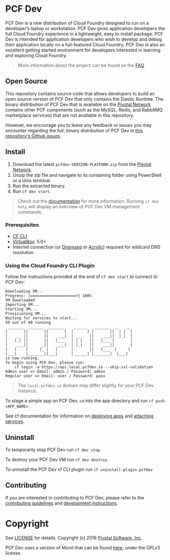 # PCF Dev

PCF Dev is a new distribution of Cloud Foundry designed to run on a developer’s laptop or workstation.  PCF Dev gives application developers the full Cloud Foundry experience in a lightweight, easy to install package.  PCF Dev is intended for application developers who wish to develop and debug their application locally on a full-featured Cloud Foundry.  PCF Dev is also an excellent getting started environment for developers interested in learning and exploring Cloud Foundry.

> More information about the project can be found on the [FAQ](FAQ.md#general-questions).

## Open Source

This repository contains source code that allows developers to build an open source version of PCF Dev that only contains the Elastic Runtime. The binary distribution of PCF Dev that is available on the [Pivotal Network](https://network.pivotal.io/) contains other PCF components (such as the MySQL, Redis, and RabbitMQ marketplace services) that are not available in this repository.

However, we encourage you to leave any feedback or issues you may encounter regarding the full, binary distribution of PCF Dev in [this repository's Github issues](https://github.com/pivotal-cf/pcfdev/issues).

## Install

1. Download the latest `pcfdev-VERSION-PLATFORM.zip` from the [Pivotal Network](https://network.pivotal.io/).
1. Unzip the zip file and navigate to its containing folder using PowerShell or a Unix terminal.
1. Run the extracted binary.
1. Run `cf dev start`.

> Check out the [documentation](https://docs.pivotal.io/pcf-dev/) for more information. Running `cf dev help` will display an overview of PCF Dev VM management commands.

### Prerequisites

* [CF CLI](https://github.com/cloudfoundry/cli)
* [VirtualBox](https://www.virtualbox.org/): 5.0+
* Internet connection (or [Dnsmasq](http://www.thekelleys.org.uk/dnsmasq/doc.html) or [Acrylic](http://mayakron.altervista.org/wikibase/show.php?id=AcrylicHome)) required for wildcard DNS resolution

### Using the Cloud Foundry CLI Plugin

Follow the instructions provided at the end of `cf dev start` to connect to PCF Dev:

```
Downloading VM...
Progress: |====================>| 100%
VM downloaded
Importing VM...
Starting VM...
Provisioning VM...
Waiting for services to start...
49 out of 49 running
 _______  _______  _______    ______   _______  __   __
|       ||       ||       |  |      | |       ||  | |  |
|    _  ||       ||    ___|  |  _    ||    ___||  |_|  |
|   |_| ||       ||   |___   | | |   ||   |___ |       |
|    ___||      _||    ___|  | |_|   ||    ___||       |
|   |    |     |_ |   |      |       ||   |___  |     |
|___|    |_______||___|      |______| |_______|  |___|
is now running.
To begin using PCF Dev, please run:
	cf login -a https://api.local.pcfdev.io --skip-ssl-validation
Admin user => Email: admin / Password: admin
Regular user => Email: user / Password: pass
```

> The `local.pcfdev.io` domain may differ slightly for your PCF Dev instance.

To stage a simple app on PCF Dev, `cd` into the app directory and run `cf push <APP_NAME>`.

See cf documentation for information on [deploying apps](http://docs.cloudfoundry.org/devguide/deploy-apps/) and [attaching services](http://docs.cloudfoundry.org/devguide/services/).

## Uninstall

To temporarily stop PCF Dev run `cf dev stop`.

To destroy your PCF Dev VM run `cf dev destroy`.

To uninstall the PCF Dev cf CLI plugin run `cf uninstall-plugin pcfdev`

## Contributing

If you are interested in contributing to PCF Dev, please refer to the [contributing guidelines](CONTRIBUTING.md) and [development instructions](DEVELOP.md).

# Copyright

See [LICENSE](LICENSE) for details.
Copyright (c) 2016 [Pivotal Software, Inc](http://www.pivotal.io/).

PCF Dev uses a version of Monit that can be found [here](https://github.com/pivotal-cf/pcfdev-monit), under the GPLv3 license.
